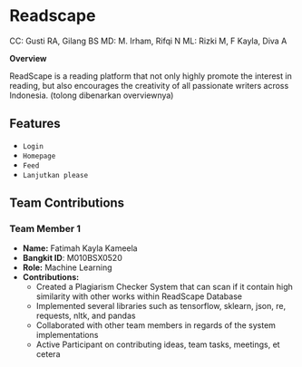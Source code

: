# Readscape

CC: Gusti RA, Gilang BS
MD: M. Irham, Rifqi N
ML: Rizki M, F Kayla, Diva A

**Overview**

ReadScape is a reading platform that not only highly promote the interest in reading, but also encourages the creativity of all passionate writers across Indonesia.
(tolong dibenarkan overviewnya)

## Features

- `Login`
- `Homepage`
- `Feed`
- `Lanjutkan please`

## Team Contributions

### Team Member 1

- **Name:** Fatimah Kayla Kameela
- **Bangkit ID**: M010BSX0520
- **Role:** Machine Learning
- **Contributions:**
  - Created a Plagiarism Checker System that can scan if it contain high similarity with other works within ReadScape Database
  - Implemented several libraries such as tensorflow, sklearn, json, re, requests, nltk, and pandas
  - Collaborated with other team members in regards of the system implementations
  - Active Participant on contributing ideas, team tasks, meetings, et cetera
